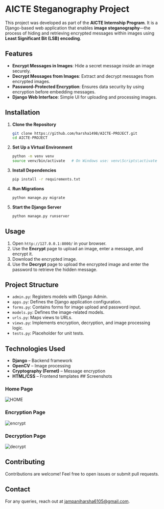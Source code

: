 # AICTE Steganography Project  

This project was developed as part of the **AICTE Internship Program**. It is a Django-based web application that enables **image steganography**—the process of hiding and retrieving encrypted messages within images using **Least Significant Bit (LSB) encoding**.

## Features  
- **Encrypt Messages in Images**: Hide a secret message inside an image securely.  
- **Decrypt Messages from Images**: Extract and decrypt messages from encrypted images.  
- **Password-Protected Encryption**: Ensures data security by using encryption before embedding messages.  
- **Django Web Interface**: Simple UI for uploading and processing images.  

## Installation  

1. **Clone the Repository**  
   ```sh
   git clone https://github.com/harsha1498/AICTE-PROJECT.git
   cd AICTE-PROJECT
   ```

2. **Set Up a Virtual Environment**  
   ```sh
   python -m venv venv
   source venv/bin/activate   # On Windows use: venv\Scripts\activate
   ```

3. **Install Dependencies**  
   ```sh
   pip install -r requirements.txt
   ```

4. **Run Migrations**  
   ```sh
   python manage.py migrate
   ```

5. **Start the Django Server**  
   ```sh
   python manage.py runserver
   ```

## Usage  

1. Open `http://127.0.0.1:8000/` in your browser.  
2. Use the **Encrypt** page to upload an image, enter a message, and encrypt it.  
3. Download the encrypted image.  
4. Use the **Decrypt** page to upload the encrypted image and enter the password to retrieve the hidden message.  

## Project Structure  

- `admin.py`: Registers models with Django Admin.  
- `apps.py`: Defines the Django application configuration.  
- `forms.py`: Contains forms for image upload and password input.  
- `models.py`: Defines the image-related models.  
- `urls.py`: Maps views to URLs.  
- `views.py`: Implements encryption, decryption, and image processing logic.  
- `tests.py`: Placeholder for unit tests.  

## Technologies Used  

- **Django** – Backend framework  
- **OpenCV** – Image processing  
- **Cryptography (Fernet)** – Message encryption  
- **HTML/CSS** – Frontend templates ## Screenshots

### Home Page
![HOME](https://github.com/user-attachments/assets/db3b6eef-2a24-4704-8770-6732ce27a36a)


### Encryption Page
![encrypt](https://github.com/user-attachments/assets/85e8f252-4956-4b77-b128-1249464f9e7a)


### Decryption Page
![decrypt](https://github.com/user-attachments/assets/4f6386ed-e294-4d19-8409-1c750ec8ec91)






## Contributing  

Contributions are welcome! Feel free to open issues or submit pull requests.  


## Contact  

For any queries, reach out at jampaniharsha6105@gmail.com.  

